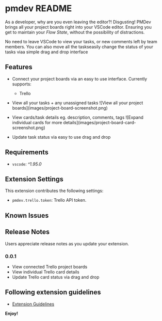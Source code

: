 # pmdev README

As a developer, why are you even leaving the editor?! Disgusting! PMDev brings all your project boards right into your VSCode editor. Ensuring you get to maintain your *Flow State*, without the possibility of distractions.

No need to leave VSCode to view your tasks, or new comments left by team members. You can also move all the taskseasily change the status of your tasks viaa simple drag and drop interface

## Features

- Connect your project boards via an easy to use interface. Currently supports: 
    - Trello

- View all your tasks + any unassigned tasks
\!\[View all your project boards\]\(images/project-board-screenshot.png\)

- View cards/task details eg. description, comments, tags
\!\[Expand individual cards for more details\]\(images/project-board-card-screenshot.png\)

- Update task status via easy to use drag and drop


## Requirements

* `vscode`: _^1.95.0_

## Extension Settings

This extension contributes the following settings:

* `pmdev.trello.token`: Trello API token.

## Known Issues



## Release Notes

Users appreciate release notes as you update your extension.

### 0.0.1

- View connected Trello project boards
- View individual Trello card details
- Update Trello card status via drag and drop

## Following extension guidelines

* [Extension Guidelines](https://code.visualstudio.com/api/references/extension-guidelines)


**Enjoy!**
